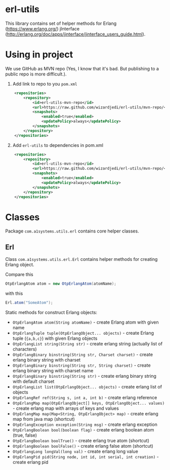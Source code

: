 # erl-utils
This library contains set of helper methods for Erlang (https://www.erlang.org/) jInterface (http://erlang.org/doc/apps/jinterface/jinterface_users_guide.html).

# Using in project
We use GitHub as MVN repo (Yes, I know that it's bad. But publishing to a public repo is more difficult.). 

1. Add link to repo to you `pom.xml`
```xml
    <repositories>
        <repository>
            <id>erl-utils-mvn-repo</id>
            <url>https://raw.github.com/wizardjedi/erl-utils/mvn-repo/</url>
            <snapshots>
                <enabled>true</enabled>
                <updatePolicy>always</updatePolicy>
            </snapshots>
        </repository>
    </repositories>
```
2. Add `erl-utils` to dependencies in pom.xml
```xml
    <repositories>
        <repository>
            <id>erl-utils-mvn-repo</id>
            <url>https://raw.github.com/wizardjedi/erl-utils/mvn-repo/</url>
            <snapshots>
                <enabled>true</enabled>
                <updatePolicy>always</updatePolicy>
            </snapshots>
        </repository>
    </repositories>
```
# Classes

Package `com.a1systems.utils.erl` contains core helper classes.

## Erl
Class `com.a1systems.utils.erl.Erl` contains helper methods for creating Erlang object.

Compare this
```java
OtpErlangAtom atom = new OtpErlangAtom(atomName);
```

with this

```java
Erl.atom("SomeAtom");
```

Static methods for construct Erlang objects:
 * `OtpErlangAtom atom(String atomName)` - create Erlang atom with given name
 * `OtpErlangTuple tuple(OtpErlangObject... objects)` - create Erlang tuple (`{a,b,c}`) with given Erlang objects
 * `OtpErlangList string(String str)` - create erlang string (actually list of characters)
 * `OtpErlangBinary binstring(String str, Charset charset)` - create erlang binary string with charset
 * `OtpErlangBinary binstring(String str, String charset)` - create erlang binary string with charset name
 * `OtpErlangBinary binstring(String str)` - create erlang binary string with default charset
 * `OtpErlangList list(OtpErlangObject... objects)` - create erlang list of objects
 * `OtpErlangRef ref(String s, int a, int b)` - create erlang reference
 * `OtpErlangMap map(OtpErlangObject[] keys, OtpErlangObject... values)` - create erlang map with arrays of keys and values
 * `OtpErlangMap map(Map<String, OtpErlangObject> map)` - create erlang map from java map (shortcut)
 * `OtpErlangException exception(String msg)` - create erlang exception
 * `OtpErlangBoolean bool(boolean flag)` - create erlang boolean atom (true, false)
 * `OtpErlangBoolean boolTrue()` - create erlang true atom (shortcut)
 * `OtpErlangBoolean boolFalse()` - create erlang false atom (shortcut)
 * `OtpErlangLong longVal(long val)` - create erlang long value
 * `OtpErlangPid pid(String node, int id, int serial, int creation)` - create erlang pid
